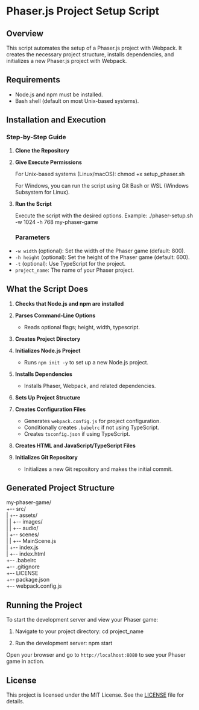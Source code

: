 # Phaser.js Project Setup Script

## Overview
This script automates the setup of a Phaser.js project with Webpack. It creates the necessary project structure, installs dependencies, and initializes a new Phaser.js project with Webpack.

## Requirements
- Node.js and npm must be installed.
- Bash shell (default on most Unix-based systems).

## Installation and Execution

### Step-by-Step Guide

1. **Clone the Repository**

2. **Give Execute Permissions**

   For Unix-based systems (Linux/macOS):
   chmod +x setup_phaser.sh

   For Windows, you can run the script using Git Bash or WSL (Windows Subsystem for Linux).

3. **Run the Script**

   Execute the script with the desired options. Example:
   ./phaser-setup.sh -w 1024 -h 768 my-phaser-game

   ### Parameters
- `-w width` (optional): Set the width of the Phaser game (default: 800).
- `-h height` (optional): Set the height of the Phaser game (default: 600).
- `-t` (optional): Use TypeScript for the project.
- `project_name`: The name of your Phaser project.


## What the Script Does

1. **Checks that Node.js and npm are installed**

2. **Parses Command-Line Options**
   - Reads optional flags; height, width, typescript.

3. **Creates Project Directory**

4. **Initializes Node.js Project**
   - Runs `npm init -y` to set up a new Node.js project.

5. **Installs Dependencies**
   - Installs Phaser, Webpack, and related dependencies.

6. **Sets Up Project Structure**

7. **Creates Configuration Files**
   - Generates `webpack.config.js` for project configuration.
   - Conditionally creates `.babelrc` if not using TypeScript.
   - Creates `tsconfig.json` if using TypeScript.

8. **Creates HTML and JavaScript/TypeScript Files**

9. **Initializes Git Repository**
   - Initializes a new Git repository and makes the initial commit.

## Generated Project Structure

my-phaser-game/\
+-- src/\
| +-- assets/\
| | +-- images/\
| | +-- audio/\
| +-- scenes/\
| | +-- MainScene.js\
| +-- index.js\
| +-- index.html\
+-- .babelrc\
+-- .gitignore\
+-- LICENSE\
+-- package.json\
+-- webpack.config.js

## Running the Project

To start the development server and view your Phaser game:

1. Navigate to your project directory:
   cd project_name

2. Run the development server:
   npm start

Open your browser and go to `http://localhost:8080` to see your Phaser game in action.

## License
This project is licensed under the MIT License. See the [LICENSE](LICENSE) file for details.